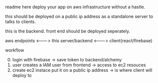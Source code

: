 #
readme here
deploy your app on aws infrastructure without a hastle.

this should be deployed on a public ip address as a standalone server
to talks to clients.

this is the backend.
front end should be deployed seperately.

aws endpoints <---> this server/backend  <---> client(react/firebase)

workflow

0. login with firebase -> save token to backend/alchemy
1. user creates a IAM user from frontend -> access to ec2 resouces
2. create ec2 instace put it on a public ip address -> is where client will deploy to
